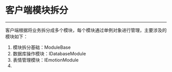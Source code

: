 # 客户端模块拆分

---

客户端根据将业务拆分成多个模块，每个模块通过单例对象进行管理，主要涉及的模块如下：

1. 模块拆分基础：ModuleBase
2. 数据库操作模块：IDatabaseModule
3. 表情管理模块：IEmotionModule
4. 













